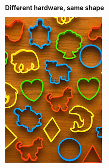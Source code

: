##  Different hardware, same shape

![shapes](assets/shapes.jpg)
<!-- https://www.flickr.com/photos/alessandropinna/1423128740/in/photolist-3aKUAq-kjfwVJ-e7agu-6zCn3Z-nZGBQC-hTggVg-gAA3Se-nx4B1p-6cQcxE-opGxp5-fpZNos-7fZVai-oiWXoT-nZGjTE-oiWYjR-5QsMwt-HaBPH-g3AgYD-NuaZh-h9pMuw -->
